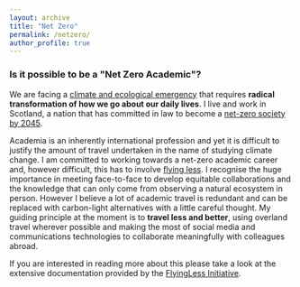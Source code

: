 ```yaml
---
layout: archive
title: "Net Zero"
permalink: /netzero/
author_profile: true
---
```


### Is it possible to be a "Net Zero Academic"?

We are facing a [climate and ecological emergency](https://academic.oup.com/bioscience/advance-article/doi/10.1093/biosci/biz088/5610806) that requires **radical transformation of how we go about our daily lives**. I live and work in Scotland, a nation that has committed in law to become a [net-zero society by 2045](https://www.gov.scot/news/scotland-to-become-a-net-zero-society/).

Academia is an inherently international profession and yet it is difficult to justify the amount of travel undertaken in the name of studying climate change. I am committed to working towards a net-zero academic career and, however difficult, this has to involve [flying less](https://academicflyingblog.wordpress.com). I recognise the huge importance in meeting face-to-face to develop equitable collaborations and the knowledge that can only come from observing a natural ecosystem in person. However I believe a lot of academic travel is redundant and can be replaced with carbon-light alternatives with a little careful thought. My guiding principle at the moment is to **travel less and better**, using overland travel wherever possible and making the most of social media and communications technologies to collaborate meaningfully with colleagues abroad.

If you are interested in reading more about this please take a look at the extensive documentation provided by the [FlyingLess Initiative](https://docs.google.com/document/d/1URRRh4zMSpvtZY08F9-Rkbx0qkNNmfzIzqOlqZWKxkE/edit).




